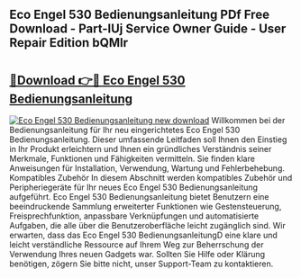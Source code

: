 ## Eco Engel 530 Bedienungsanleitung PDf Free Download - Part-IUj Service Owner Guide - User Repair Edition bQMlr

# <h2><a href="http://df230no.blite.top/?on=Eco+Engel+530+Bedienungsanleitung">🔗Download 👉🔴 Eco Engel 530 Bedienungsanleitung</a></h2>

[![Eco Engel 530 Bedienungsanleitung new download](https://i.imgur.com/lujVjoI.png)](http://df230no.blite.top/?on=Eco+Engel+530+Bedienungsanleitung)
Willkommen bei der Bedienungsanleitung für Ihr neu eingerichtetes Eco Engel 530 Bedienungsanleitung. Dieser umfassende Leitfaden soll Ihnen den Einstieg in Ihr Produkt erleichtern und Ihnen ein gründliches Verständnis seiner Merkmale, Funktionen und Fähigkeiten vermitteln. Sie finden klare Anweisungen für Installation, Verwendung, Wartung und Fehlerbehebung. Kompatibles Zubehör In diesem Abschnitt werden kompatibles Zubehör und Peripheriegeräte für Ihr neues Eco Engel 530 Bedienungsanleitung aufgeführt. Eco Engel 530 Bedienungsanleitung bietet Benutzern eine beeindruckende Sammlung erweiterter Funktionen wie Gestensteuerung, Freisprechfunktion, anpassbare Verknüpfungen und automatisierte Aufgaben, die alle über die Benutzeroberfläche leicht zugänglich sind. Wir erwarten, dass das Eco Engel 530 BedienungsanleitungD eine klare und leicht verständliche Ressource auf Ihrem Weg zur Beherrschung der Verwendung Ihres neuen Gadgets war. Sollten Sie Hilfe oder Klärung benötigen, zögern Sie bitte nicht, unser Support-Team zu kontaktieren.
